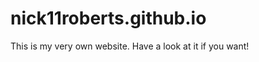 nick11roberts.github.io
=======================
This is my very own website. Have a look at it if you want! 

